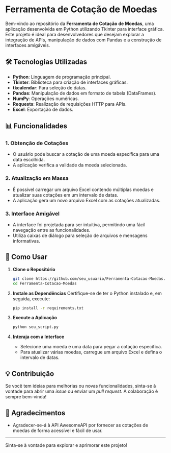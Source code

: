 # Ferramenta de Cotação de Moedas

Bem-vindo ao repositório da **Ferramenta de Cotação de Moedas**, uma aplicação desenvolvida em Python utilizando Tkinter para interface gráfica. Este projeto é ideal para desenvolvedores que desejam explorar a integração de APIs, manipulação de dados com Pandas e a construção de interfaces amigáveis.

## 🛠️ Tecnologias Utilizadas

- **Python**: Linguagem de programação principal.
- **Tkinter**: Biblioteca para criação de interfaces gráficas.
- **tkcalendar**: Para seleção de datas.
- **Pandas**: Manipulação de dados em formato de tabela (DataFrames).
- **NumPy**: Operações numéricas.
- **Requests**: Realização de requisições HTTP para APIs.
- **Excel**: Exportação de dados.

## 📊 Funcionalidades

### 1. Obtenção de Cotações
- O usuário pode buscar a cotação de uma moeda específica para uma data escolhida.
- A aplicação verifica a validade da moeda selecionada.

### 2. Atualização em Massa
- É possível carregar um arquivo Excel contendo múltiplas moedas e atualizar suas cotações em um intervalo de datas.
- A aplicação gera um novo arquivo Excel com as cotações atualizadas.

### 3. Interface Amigável
- A interface foi projetada para ser intuitiva, permitindo uma fácil navegação entre as funcionalidades.
- Utiliza caixas de diálogo para seleção de arquivos e mensagens informativas.

## 🔗 Como Usar

1. **Clone o Repositório**
   ```bash
   git clone https://github.com/seu_usuario/Ferramenta-Cotacao-Moedas.git
   cd Ferramenta-Cotacao-Moedas
   ```

2. **Instale as Dependências**
   Certifique-se de ter o Python instalado e, em seguida, execute:
   ```bash
   pip install -r requirements.txt
   ```

3. **Execute a Aplicação**
   ```bash
   python seu_script.py
   ```

4. **Interaja com a Interface**
   - Selecione uma moeda e uma data para pegar a cotação específica.
   - Para atualizar várias moedas, carregue um arquivo Excel e defina o intervalo de datas.

## 💡 Contribuição

Se você tem ideias para melhorias ou novas funcionalidades, sinta-se à vontade para abrir uma *issue* ou enviar um *pull request*. A colaboração é sempre bem-vinda!


## 🌟 Agradecimentos

- Agradecer-se-á à API AwesomeAPI por fornecer as cotações de moedas de forma acessível e fácil de usar.

---

Sinta-se à vontade para explorar e aprimorar este projeto!
